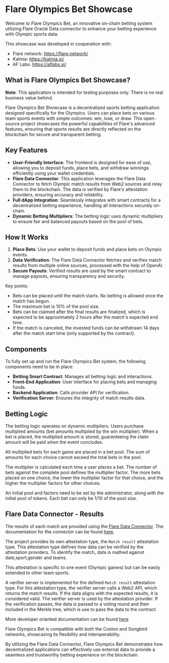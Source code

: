 
# Flare Olympics Bet Showcase

Welcome to Flare Olympics Bet, an innovative on-chain betting system utilizing Flare Oracle Data connector to enhance your betting experience with Olympic sports data.

This showcase was developed in cooperation with:

- Flare network: https://flare.network/
- Kalmia: https://kalmia.si/
- AF Labs: https://aflabs.si/

## What is Flare Olympics Bet Showcase?

**Note**: This application is intended for testing purposes only. There is no real business value behind.

Flare Olympics Bet Showcase is a decentralized sports betting application designed specifically for the Olympics. Users can place bets on various team sports events with simple outcomes: win, lose, or draw. This open-source project showcases the powerful capabilities of Flare's advanced features, ensuring that sports results are directly reflected on the blockchain for secure and transparent betting.

## Key Features

- **User-Friendly Interface**: The frontend is designed for ease of use, allowing you to deposit funds, place bets, and withdraw winnings efficiently using your wallet credentials.
- **Flare Data Connector**: This application leverages the Flare Data Connector to fetch Olympic match results from Web2 sources and relay them to the blockchain. The data is verified by Flare's attestation providers, ensuring accuracy and reliability.
- **Full dApp Integration**: Seamlessly integrates with smart contracts for a decentralized betting experience, handling all interactions securely on-chain.
- **Dynamic Betting Multipliers**: The betting logic uses dynamic multipliers to ensure fair and balanced payouts based on the pool of bets.

## How It Works

1. **Place Bets**: Use your wallet to deposit funds and place bets on Olympic events.
2. **Data Verification**: The Flare Data Connector fetches and verifies match results from multiple online sources, processed with the help of OpenAI.
3. **Secure Payouts**: Verified results are used by the smart contract to manage payouts, ensuring transparency and security.

Key points:

- Bets can be placed until the match starts. No betting is allowed once the match has begun.
- The maximum bet is 10% of the pool size.
- Bets can be claimed after the final results are finalized, which is expected to be approximately 2 hours after the match's expected end time.
- If the match is canceled, the invested funds can be withdrawn 14 days after the match start time (only supported by the contract).

## Components

To fully set up and run the Flare Olympics Bet system, the following components need to be in place:

- **Betting Smart Contract**: Manages all betting logic and interactions.
- **Front-End Application**: User interface for placing bets and managing funds.
- **Backend Application**: Calls provider API for verification.
- **Verification Server**: Ensures the integrity of match results data.

## Betting Logic

The betting logic operates on dynamic multipliers. Users purchase multiplied amounts (bet amounts multiplied by the win multiplier). When a bet is placed, the multiplied amount is stored, guaranteeing the claim amount will be paid when the event concludes.

All multiplied bets for each game are placed in a bet pool. The sum of amounts for each choice cannot exceed the total bets in the pool.

The multiplier is calculated each time a user places a bet. The number of bets against the complete pool defines the multiplier factor. The more bets placed on one choice, the lower the multiplier factor for that choice, and the higher the multiplier factors for other choices.

An initial pool and factors need to be set by the administrator, along with the initial pool of tokens. Each bet can only be 1/10 of the pool size.

## Flare Data Connector - Results

The results of each match are provided using the [Flare Data Connector](https://flare.network/dataconnector/). The documentation for the connector can be found [here](https://docs.flare.network/tech/state-connector/).

The project provides its own attestation type, the `Match result` attestation type. This attestation type defines how data can be verified by the attestation providers. To identify the match, data is mathed against date,sport,gender and teams.

This attestation is specific to one event (Olympic games) but can be easily extended to other team sports.

A verifier server is implemented for the defined `Match result` attestation type. For this attestation type, the verifier server calls a Web2 API, which returns the match results. If the data aligns with the expected results, it is considered valid. The verifier server is used by the attestation provider. If the verification passes, the data is passed to a voting round and then included in the Merkle tree, which is use to pass the data to the contract.

More developer oriented documentation can be found [here](https://github.com/flare-foundation/songbird-state-connector-protocol/blob/main/README.md)

Flare Olympics Bet is compatible with both the Coston and Songbird networks, showcasing its flexibility and interoperability.

By utilizing the Flare Data Connector, Flare Olympics Bet demonstrates how decentralized applications can effectively use external data to provide a seamless and trustworthy betting experience on the blockchain.

